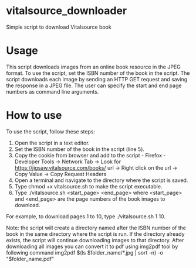 # vitalsource_downloader
Simple script to download Vitalsource book

# Usage

This script downloads images from an online book resource in the JPEG format.
To use the script, set the ISBN number of the book in the script. The script
downloads each image by sending an HTTP GET request and saving the response in a
JPEG file. The user can specify the start and end page numbers as command line
arguments.

# How to use
To use the script, follow these steps:

1. Open the script in a text editor.
2. Set the ISBN number of the book in the script (line 5).
3. Copy the cookie from browser and add to the script - Firefox - Developer Tools -> Network Tab -> Look for https://jigsaw.vitalsource.com/books/ url -> Right click on the url -> Copy Value -> Copy Request Headers
4. Open a terminal and navigate to the directory where the script is saved.
5. Type chmod +x vitalsource.sh to make the script executable.
6. Type ./vitalsource.sh <start_page> <end_page> where <start_page> and <end_page> are the page numbers of the book images to download.

For example, to download pages 1 to 10, type ./vitalsource.sh 1 10.

Note: the script will create a directory named after the ISBN number of the book in the same directory where the script is run. If the directory already exists, the script will continue downloading images to that directory.
After downloading all images you can convert it to pdf using img2pdf tool by following command 
img2pdf $(ls $folder_name/*.jpg | sort -n) -o "$folder_name.pdf"
